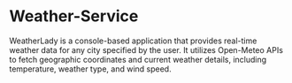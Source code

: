 # Weather-Service
WeatherLady is a console-based application that provides real-time weather data for any city specified by the user. It utilizes Open-Meteo APIs to fetch geographic coordinates and current weather details, including temperature, weather type, and wind speed.
